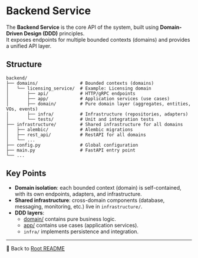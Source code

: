 # Backend Service

The **Backend Service** is the core API of the system, built using **Domain-Driven Design (DDD)** principles.  
It exposes endpoints for multiple bounded contexts (domains) and provides a unified API layer.

## Structure

```
backend/
├── domains/                # Bounded contexts (domains)
│   └── licensing_service/  # Example: Licensing domain
│       ├── api/            # HTTP/gRPC endpoints
│       ├── app/            # Application services (use cases)
│       ├── domain/         # Pure domain layer (aggregates, entities, VOs, events)
│       ├── infra/          # Infrastructure (repositories, adapters)
│       └── tests/          # Unit and integration tests
├── infrastructure/         # Shared infrastructure for all domains
│   ├── alembic/            # Alembic migrations
│   ├── rest_api/           # RestAPI for all domains
│   └── ...
├── config.py               # Global configuration
├── main.py                 # FastAPI entry point
└── ...
```

## Key Points

- **Domain isolation**: each bounded context (domain) is self-contained, with its own endpoints, adapters, and infrastructure.  
- **Shared infrastructure**: cross-domain components (database, messaging, monitoring, etc.) live in `infrastructure/`.  
- **DDD layers**:  
  - [domain/](./domains/licensing_service/domain/README.md) contains pure business logic.  
  - [app/](./domains/licensing_service/app/README.md) contains use cases (application services).  
  - `infra/` implements persistence and integration.  


---

🔗 Back to [Root README](../../README.md)
